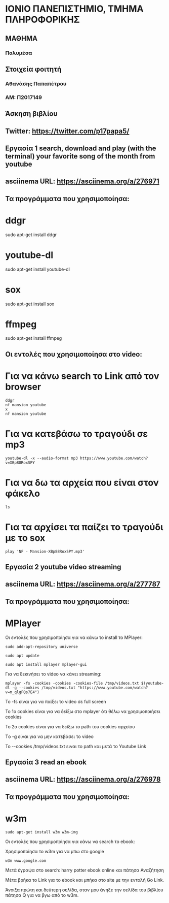 # ΙΟΝΙΟ ΠΑΝΕΠΙΣΤΗΜΙΟ, ΤΜΗΜΑ ΠΛΗΡΟΦΟΡΙΚΗΣ 
## ΜΑΘΗΜΑ
### Πολυμέσα  

## Στοιχεία φοιτητή  
### Αθανάσης Παπαπέτρου
### ΑΜ: Π2017149

## Άσκηση βιβλίου
## Twitter: https://twitter.com/p17papa5/

## Eργασία 1 search, download and play (with the terminal) your favorite song of the month from youtube

## asciinema URL: https://asciinema.org/a/276971

## Τα προγράμματα που χρησιμοποίησα:

# ddgr
sudo apt-get install ddgr

# youtube-dl
sudo apt-get install youtube-dl

# sox
sudo apt-get install sox

# ffmpeg
sudo apt-get install ffmpeg


## Οι εντολές που χρησιμοποίησα στο video:

# Για να κάνω search το Link από τον browser 
```
ddgr
nf mansion youtube
x
nf mansion youtube
```

# Για να κατεβάσω το τραγούδι σε mp3
```
youtube-dl -x --audio-format mp3 https://www.youtube.com/watch?v=XBp88RoxSPY
```
# Για να δω τα αρχεία που είναι στον φάκελο 
```
ls
```
# Για τα αρχίσει τα παίζει το τραγούδι με το sox
```
play 'NF - Mansion-XBp88RoxSPY.mp3'
```

## Eργασία 2 youtube video streaming

## asciinema URL: https://asciinema.org/a/277787

## Τα προγράμματα που χρησιμοποίησα:

# MPlayer
Οι εντολές που χρησιμοποίησα για να κάνω το install το MPlayer:
```
sudo add-apt-repository universe
```
```
sudo apt update
```
```
sudo apt install mplayer mplayer-gui
```

Για να ξεκινήσει το video να κάνει streaming:
```
mplayer -fs -cookies -cookies -cookies-file /tmp/videos.txt $(youtube-dl -g --cookies /tmp/videos.txt "https://www.youtube.com/watch?v=m_qlgFQs7E4")
```
Το -fs είναι για να παίξει το video σε full screen

Το 1ο cookies είναι για να δείξω στο mplayer ότι θέλω να χρησιμοποιήσει cookies  

Το 2ο cookies είναι για να δείξω το path του cookies αρχείου 

Tο -g είναι για να μην κατεβάσει το video 

Το --cookies /tmp/videos.txt ειναι το path και μετά το Youtube Link


## Eργασία 3 read an ebook

## asciinema URL: https://asciinema.org/a/276978

## Τα προγράμματα που χρησιμοποίησα:

# w3m
```
sudo apt-get install w3m w3m-img
```
Οι εντολές που χρησιμοποίησα για κάνω να search το ebook:

Χρησιμοποίησα το w3m για να μπω στο google
```
w3m www.google.com
```
Μετά έγραψα στο search: harry potter ebook online
και πάτησα Αναζήτηση

Μέτα βρήκα το Link για το ebook και μπήκα στο site με την εντολή Go Link.

Άνοιξα πρώτη και δεύτερη σελίδα, οταν μου άνηξε την σελίδα του βιβλίου πάτησα Q για να βγω από το w3m.

